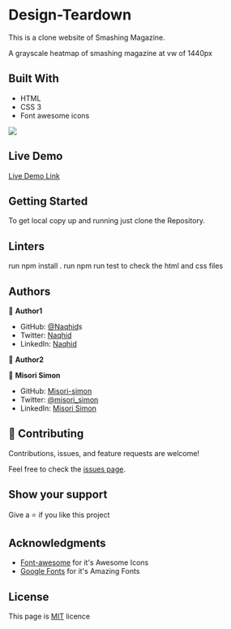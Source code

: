 # Design-Teardown

This is a clone website of Smashing Magazine. 

A grayscale heatmap of smashing magazine at vw of 1440px

## Built With

- HTML
- CSS 3
- Font awesome icons

 <img src="./assets/img/Screenshot (4).jpg">


## Live Demo

[Live Demo Link](https://naqhid.github.io/Naqhid-Misori-Design-teardown/)

## Getting Started

To get local copy up and running just clone the Repository.

## Linters

run npm install .
run npm run test to check the html and css files

## Authors

:bust_in_silhouette: **Author1**

- GitHub: [@Naqhid](https://github.com/Naqhid)s
- Twitter: [Naqhid](https://twitter.com/naqhid)
- LinkedIn: [Naqhid](https://www.linkedin.com/in/mohammed-naqhid-ab3080189/)

:bust_in_silhouette: **Author2**

👤 **Misori Simon**

  - GitHub: [Misori-simon](https://github.com/Misori-simon/)
  - Twitter: [@misori_simon](https://twitter.com/misori_simon)
  - LinkedIn: [Misori Simon](https://cm.linkedin.com/in/misori-simon-05906219b)

## :handshake: Contributing

Contributions, issues, and feature requests are welcome!

Feel free to check the [issues page](https://github.com/Naqhid/Naqhid-Misori-Design-teardown/issues).

## Show your support

Give a :star: if you like this project

## Acknowledgments

- [Font-awesome](https://iconify.com/) for it's Awesome Icons
- [Google Fonts](https://fonts.google.com/) for it's Amazing Fonts

## License

This page is [MIT](./LICENSE) licence
